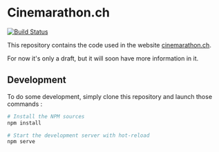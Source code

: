 # Cinemarathon.ch

[![Build Status](https://travis-ci.org/Elendev/cinemarathon.svg?branch=master)](https://travis-ci.org/Elendev/cinemarathon)

This repository contains the code used in the website [cinemarathon.ch](https://www.cinemarathon.ch).

For now it's only a draft, but it will soon have more information in it.

## Development
To do some development, simply clone this repository and launch those commands :
```sh
# Install the NPM sources
npm install

# Start the development server with hot-reload
npm serve
```